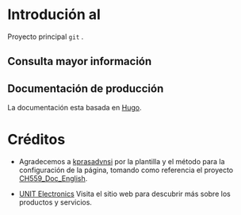 # Introdución  al
Proyecto principal `git`
[](/).

## Consulta mayor información


## Documentación de producción

La documentación esta basada en [Hugo](https://gohugo.io/).

# Créditos

+ Agradecemos a [kprasadvnsi](https://github.com/kprasadvnsi) por la plantilla y el método para la configuración de la página, tomando como referencia el proyecto [CH559_Doc_English](https://github.com/kprasadvnsi/CH559_Doc_English). 

+ [UNIT Electronics](https://uelectronics.com/) Visita el sitio web para descubrir más sobre los productos y servicios.